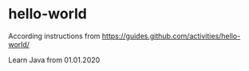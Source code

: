 # hello-world
According instructions from https://guides.github.com/activities/hello-world/

Learn Java from 01.01.2020
